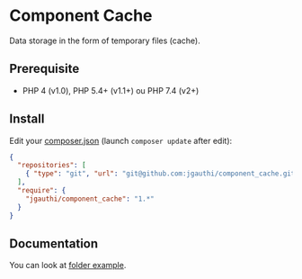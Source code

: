 # Component Cache
Data storage in the form of temporary files (cache).

## Prerequisite

* PHP 4 (v1.0), PHP 5.4+ (v1.1+) ou PHP 7.4 (v2+)

## Install
Edit your [composer.json](https://getcomposer.org) (launch `composer update` after edit):
```json
{
  "repositories": [
    { "type": "git", "url": "git@github.com:jgauthi/component_cache.git" }
  ],
  "require": {
    "jgauthi/component_cache": "1.*"
  }
}
```


## Documentation
You can look at [folder example](https://github.com/jgauthi/component_cache/tree/master/example).

